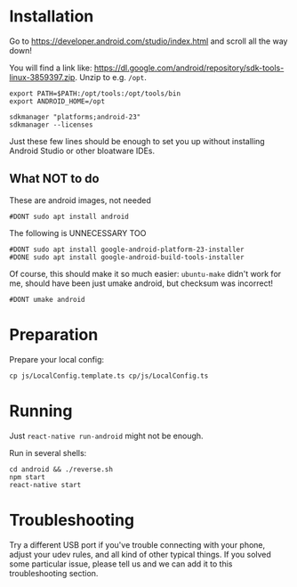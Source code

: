 # Installation

Go to https://developer.android.com/studio/index.html and scroll all the way down!

You will find a link like: https://dl.google.com/android/repository/sdk-tools-linux-3859397.zip. Unzip to e.g. `/opt`.

    export PATH=$PATH:/opt/tools:/opt/tools/bin 
    export ANDROID_HOME=/opt

    sdkmanager "platforms;android-23"
    sdkmanager --licenses

Just these few lines should be enough to set you up without installing Android Studio or other bloatware IDEs.

## What NOT to do

These are android images, not needed

    #DONT sudo apt install android 

The following is UNNECESSARY TOO

    #DONT sudo apt install google-android-platform-23-installer
    #DONE sudo apt install google-android-build-tools-installer

Of course, this should make it so much easier: `ubuntu-make` didn't work for me, should have been just umake android, but checksum was incorrect!

    #DONT umake android 

# Preparation

Prepare your local config:

    cp js/LocalConfig.template.ts cp/js/LocalConfig.ts

# Running

Just `react-native run-android` might not be enough. 

Run in several shells:

    cd android && ./reverse.sh
    npm start
    react-native start

# Troubleshooting

Try a different USB port if you've trouble connecting with your phone, adjust your udev rules, and all kind of other typical things. If you solved some particular issue, please tell us and we can add it to this troubleshooting section.

